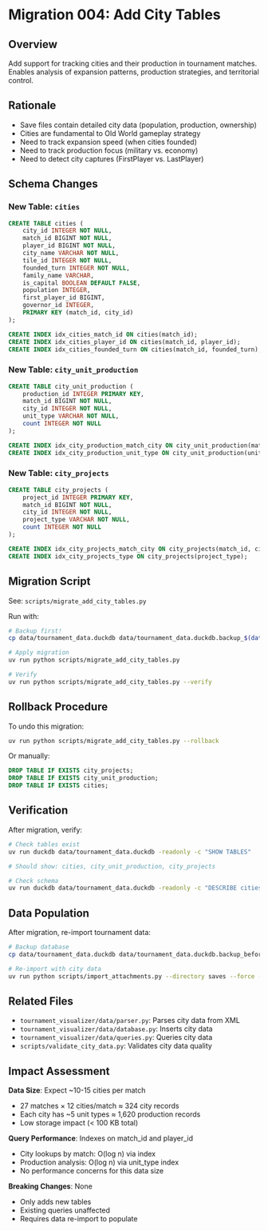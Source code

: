 # Migration 004: Add City Tables

## Overview
Add support for tracking cities and their production in tournament matches.
Enables analysis of expansion patterns, production strategies, and territorial control.

## Rationale
- Save files contain detailed city data (population, production, ownership)
- Cities are fundamental to Old World gameplay strategy
- Need to track expansion speed (when cities founded)
- Need to track production focus (military vs. economy)
- Need to detect city captures (FirstPlayer vs. LastPlayer)

## Schema Changes

### New Table: `cities`
```sql
CREATE TABLE cities (
    city_id INTEGER NOT NULL,
    match_id BIGINT NOT NULL,
    player_id BIGINT NOT NULL,
    city_name VARCHAR NOT NULL,
    tile_id INTEGER NOT NULL,
    founded_turn INTEGER NOT NULL,
    family_name VARCHAR,
    is_capital BOOLEAN DEFAULT FALSE,
    population INTEGER,
    first_player_id BIGINT,
    governor_id INTEGER,
    PRIMARY KEY (match_id, city_id)
);

CREATE INDEX idx_cities_match_id ON cities(match_id);
CREATE INDEX idx_cities_player_id ON cities(match_id, player_id);
CREATE INDEX idx_cities_founded_turn ON cities(match_id, founded_turn);
```

### New Table: `city_unit_production`
```sql
CREATE TABLE city_unit_production (
    production_id INTEGER PRIMARY KEY,
    match_id BIGINT NOT NULL,
    city_id INTEGER NOT NULL,
    unit_type VARCHAR NOT NULL,
    count INTEGER NOT NULL
);

CREATE INDEX idx_city_production_match_city ON city_unit_production(match_id, city_id);
CREATE INDEX idx_city_production_unit_type ON city_unit_production(unit_type);
```

### New Table: `city_projects`
```sql
CREATE TABLE city_projects (
    project_id INTEGER PRIMARY KEY,
    match_id BIGINT NOT NULL,
    city_id INTEGER NOT NULL,
    project_type VARCHAR NOT NULL,
    count INTEGER NOT NULL
);

CREATE INDEX idx_city_projects_match_city ON city_projects(match_id, city_id);
CREATE INDEX idx_city_projects_type ON city_projects(project_type);
```

## Migration Script

See: `scripts/migrate_add_city_tables.py`

Run with:
```bash
# Backup first!
cp data/tournament_data.duckdb data/tournament_data.duckdb.backup_$(date +%Y%m%d_%H%M%S)

# Apply migration
uv run python scripts/migrate_add_city_tables.py

# Verify
uv run python scripts/migrate_add_city_tables.py --verify
```

## Rollback Procedure

To undo this migration:
```bash
uv run python scripts/migrate_add_city_tables.py --rollback
```

Or manually:
```sql
DROP TABLE IF EXISTS city_projects;
DROP TABLE IF EXISTS city_unit_production;
DROP TABLE IF EXISTS cities;
```

## Verification

After migration, verify:
```bash
# Check tables exist
uv run duckdb data/tournament_data.duckdb -readonly -c "SHOW TABLES"

# Should show: cities, city_unit_production, city_projects

# Check schema
uv run duckdb data/tournament_data.duckdb -readonly -c "DESCRIBE cities"
```

## Data Population

After migration, re-import tournament data:
```bash
# Backup database
cp data/tournament_data.duckdb data/tournament_data.duckdb.backup_before_reimport

# Re-import with city data
uv run python scripts/import_attachments.py --directory saves --force --verbose
```

## Related Files
- `tournament_visualizer/data/parser.py`: Parses city data from XML
- `tournament_visualizer/data/database.py`: Inserts city data
- `tournament_visualizer/data/queries.py`: Queries city data
- `scripts/validate_city_data.py`: Validates city data quality

## Impact Assessment

**Data Size**: Expect ~10-15 cities per match
- 27 matches × 12 cities/match ≈ 324 city records
- Each city has ~5 unit types ≈ 1,620 production records
- Low storage impact (< 100 KB total)

**Query Performance**: Indexes on match_id and player_id
- City lookups by match: O(log n) via index
- Production analysis: O(log n) via unit_type index
- No performance concerns for this data size

**Breaking Changes**: None
- Only adds new tables
- Existing queries unaffected
- Requires data re-import to populate
